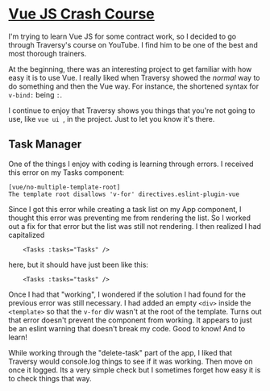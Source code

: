 # [Vue JS Crash Course](https://www.youtube.com/watch?v=qZXt1Aom3Cs)

I'm trying to learn Vue JS for some contract work, so I decided to go through Traversy's course on YouTube. I find him to be one of the best and most thorough trainers.

At the beginning, there was an interesting project to get familiar with how easy it is to use Vue. I really liked when Traversy showed the _normal_ way to do something and then the Vue way. For instance, the shortened syntax for `v-bind:` being `:`.

I continue to enjoy that Traversy shows you things that you're not going to use, like `vue ui `, in the project. Just to let you know it's there.

## Task Manager

One of the things I enjoy with coding is learning through errors. I received this error on my Tasks component:

```
[vue/no-multiple-template-root]
The template root disallows 'v-for' directives.eslint-plugin-vue
```

Since I got this error while creating a task list on my App component, I thought this error was preventing me from rendering the list. So I worked out a fix for that error but the list was still not rendering. I then realized I had capitalized

```
    <Tasks :tasks="Tasks" />
```

here, but it should have just been like this:

```
    <Tasks :tasks="tasks" />
```

Once I had that "working", I wondered if the solution I had found for the previous error was still necessary. I had added an empty `<div>` inside the `<template>` so that the `v-for` div wasn't at the root of the template. Turns out that error doesn't prevent the component from working. It appears to just be an eslint warning that doesn't break my code. Good to know! And to learn!

While working through the "delete-task" part of the app, I liked that Traversy would console.log things to see if it was working. Then move on once it logged. Its a very simple check but I sometimes forget how easy it is to check things that way.
